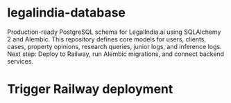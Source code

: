# legalindia-database

Production-ready PostgreSQL schema for LegalIndia.ai using SQLAlchemy 2 and Alembic. This repository defines core models for users, clients, cases, property opinions, research queries, junior logs, and inference logs. Next step: Deploy to Railway, run Alembic migrations, and connect backend services.

# Trigger Railway deployment
